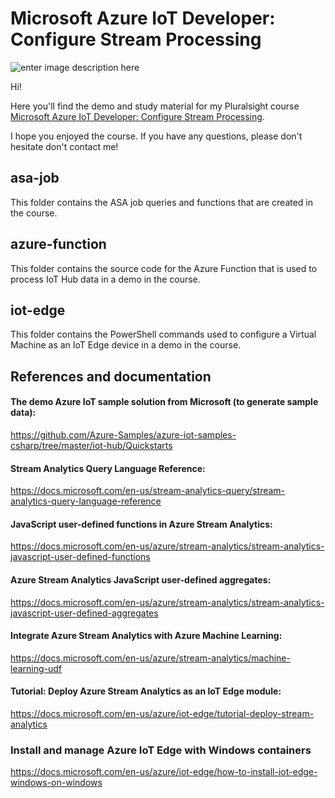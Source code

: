 # Microsoft Azure IoT Developer: Configure Stream Processing

![enter image description here](https://www.pluralsight.com/content/dam/pluralsight/newsroom/brand-assets/logos/pluralsight-logo-vrt-color-2.png)  

Hi!

Here you'll find the demo and study material for my Pluralsight course [Microsoft Azure IoT Developer: Configure Stream Processing](https://pluralsight.pxf.io/iot-stream-processing).

I hope you enjoyed the course. If you have any questions, please don't hesitate don't contact me!

## asa-job

This folder contains the ASA job queries and functions that are created in the course.

## azure-function

This folder contains the source code for the Azure Function that is used to process IoT Hub data in a demo in the course.

## iot-edge

This folder contains the PowerShell commands used to configure a Virtual Machine as an IoT Edge device in a demo in the course.

## References and documentation

#### The demo Azure IoT sample solution from Microsoft (to generate sample data):

https://github.com/Azure-Samples/azure-iot-samples-csharp/tree/master/iot-hub/Quickstarts

#### Stream Analytics Query Language Reference:

https://docs.microsoft.com/en-us/stream-analytics-query/stream-analytics-query-language-reference

#### JavaScript user-defined functions in Azure Stream Analytics:

https://docs.microsoft.com/en-us/azure/stream-analytics/stream-analytics-javascript-user-defined-functions

#### Azure Stream Analytics JavaScript user-defined aggregates:

https://docs.microsoft.com/en-us/azure/stream-analytics/stream-analytics-javascript-user-defined-aggregates

#### Integrate Azure Stream Analytics with Azure Machine Learning:

https://docs.microsoft.com/en-us/azure/stream-analytics/machine-learning-udf

#### Tutorial: Deploy Azure Stream Analytics as an IoT Edge module:

https://docs.microsoft.com/en-us/azure/iot-edge/tutorial-deploy-stream-analytics

### Install and manage Azure IoT Edge with Windows containers

https://docs.microsoft.com/en-us/azure/iot-edge/how-to-install-iot-edge-windows-on-windows
